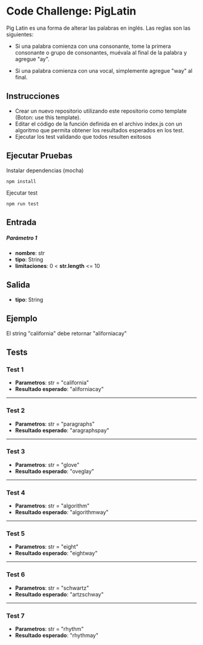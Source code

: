 # Code Challenge: PigLatin

Pig Latin es una forma de alterar las palabras en inglés. Las reglas son las siguientes:

- Si una palabra comienza con una consonante, tome la primera consonante o grupo de consonantes, muévala al final de la palabra y agregue "ay".

- Si una palabra comienza con una vocal, simplemente agregue "way" al final.

## Instrucciones
- Crear un nuevo repositorio utilizando este repositorio como template (Boton: use this template).
- Editar el código de la función definida en el archivo index.js con un algoritmo que permita obtener los resultados esperados en los test.
- Ejecutar los test validando que todos resulten exitosos

## Ejecutar Pruebas

Instalar dependencias (mocha)
```
npm install
```

Ejecutar test
```
npm run test
```
## Entrada

##### Parámetro 1
- **nombre**: str
- **tipo**: String
- **limitaciones**: 0 < **str.length** <= 10

## Salida

- **tipo**: String

## Ejemplo
El string "california" debe retornar "aliforniacay"

## Tests

### Test 1  

- **Parametros**: str = "california"    
- **Resultado esperado**: "aliforniacay"
---
### Test 2  

- **Parametros**:  str = "paragraphs"  
- **Resultado esperado**: "aragraphspay"
---
### Test 3  

- **Parametros**:  str = "glove"  
- **Resultado esperado**: "oveglay"
---
### Test 4  

- **Parametros**:  str = "algorithm"  
- **Resultado esperado**: "algorithmway"
---
### Test 5  

- **Parametros**:  str = "eight"  
- **Resultado esperado**: "eightway"
---
### Test 6 

- **Parametros**:  str = "schwartz"  
- **Resultado esperado**: "artzschway"
---
### Test 7 

- **Parametros**:  str = "rhythm"  
- **Resultado esperado**: "rhythmay"
